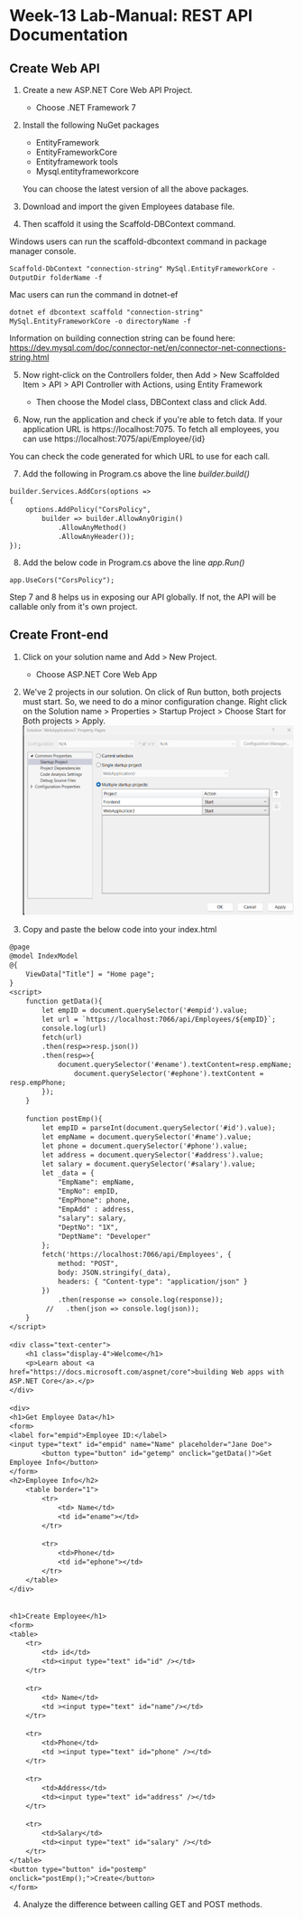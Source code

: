 # Week-13 Lab-Manual: REST API Documentation

## Create Web API

1. Create a new ASP.NET Core Web API Project. 
    - Choose .NET Framework 7

2. Install the following NuGet packages
    - EntityFramework
    - EntityFrameworkCore
    - Entityframework tools
    - Mysql.entityframeworkcore

    You can choose the latest version of all the above packages.

3. Download and import the given Employees database file. 

4. Then scaffold it using the Scaffold-DBContext command. 

Windows users can run the scaffold-dbcontext command in package manager console. 

```
Scaffold-DbContext "connection-string" MySql.EntityFrameworkCore -OutputDir folderName -f

```

Mac users can run the command in dotnet-ef

```
dotnet ef dbcontext scaffold "connection-string" MySql.EntityFrameworkCore -o directoryName -f

```

Information on building connection string can be found here:
https://dev.mysql.com/doc/connector-net/en/connector-net-connections-string.html


5. Now right-click on the Controllers folder, then Add > New Scaffolded Item > API > API Controller with Actions, using Entity Framework

    - Then choose the Model class, DBContext class and click Add.

6. Now, run the application and check if you're able to fetch data. If your application URL is https://localhost:7075. To fetch all employees, you can use  https://localhost:7075/api/Employee/{id}

You can check the code generated for which URL to use for each call. 

7. Add the following in Program.cs above the line *builder.build()*

```
builder.Services.AddCors(options =>
{
    options.AddPolicy("CorsPolicy",
        builder => builder.AllowAnyOrigin()
            .AllowAnyMethod()
            .AllowAnyHeader());
});
```
8. Add the below code in Program.cs above the line *app.Run()*
```
app.UseCors("CorsPolicy");
```

Step 7 and 8 helps us in exposing our API globally. If not, the API will be callable only from it's own project.


## Create Front-end

1. Click on your solution name and Add > New Project.
    - Choose ASP.NET Core Web App

2. We've 2 projects in our solution. On click of Run button, both projects must start. So, we need to do a minor configuration change. Right click on the Solution name > Properties > Startup Project > Choose Start for Both projects > Apply.
![Alt text](image.png)


3. Copy and paste the below code into your index.html
```
@page
@model IndexModel
@{
    ViewData["Title"] = "Home page";
}
<script>
    function getData(){
        let empID = document.querySelector('#empid').value;
        let url = `https://localhost:7066/api/Employees/${empID}`;
        console.log(url)
        fetch(url)
        .then(resp=>resp.json())
        .then(resp=>{
            document.querySelector('#ename').textContent=resp.empName;
                document.querySelector('#ephone').textContent = resp.empPhone;
        });
    }

    function postEmp(){
        let empID = parseInt(document.querySelector('#id').value);
        let empName = document.querySelector('#name').value;
        let phone = document.querySelector('#phone').value;
        let address = document.querySelector('#address').value;
        let salary = document.querySelector('#salary').value;
        let _data = {
            "EmpName": empName,
            "EmpNo": empID,
            "EmpPhone": phone,
            "EmpAdd" : address,
            "salary": salary,
            "DeptNo": "1X",
            "DeptName": "Developer"
        };
        fetch('https://localhost:7066/api/Employees', {
            method: "POST",
            body: JSON.stringify(_data),
            headers: { "Content-type": "application/json" }
        })
            .then(response => console.log(response));
         //   .then(json => console.log(json));
    }
</script>

<div class="text-center">
    <h1 class="display-4">Welcome</h1>
    <p>Learn about <a href="https://docs.microsoft.com/aspnet/core">building Web apps with ASP.NET Core</a>.</p>
</div>

<div>
<h1>Get Employee Data</h1>
<form>
<label for="empid">Employee ID:</label>
<input type="text" id="empid" name="Name" placeholder="Jane Doe">
        <button type="button" id="getemp" onclick="getData()">Get Employee Info</button>
</form>
<h2>Employee Info</h2>
    <table border="1">
        <tr>
            <td> Name</td>
            <td id="ename"></td>
        </tr>
      
        <tr>
            <td>Phone</td>
            <td id="ephone"></td>
        </tr>
    </table>
</div>


<h1>Create Employee</h1>
<form>
<table>
    <tr>
        <td> id</td>
        <td><input type="text" id="id" /></td>
    </tr>

    <tr>
        <td> Name</td>
        <td ><input type="text" id="name"/></td>
    </tr>

    <tr>
        <td>Phone</td>
        <td ><input type="text" id="phone" /></td>
    </tr>

    <tr>
        <td>Address</td>
        <td><input type="text" id="address" /></td>
    </tr>

    <tr>
        <td>Salary</td>
        <td><input type="text" id="salary" /></td>
    </tr>
</table>
<button type="button" id="postemp" onclick="postEmp();">Create</button>
</form>
```

4. Analyze the difference between calling GET and POST methods.
